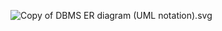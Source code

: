 ![Copy of DBMS ER diagram (UML notation).svg](../../../../Downloads/Copy%20of%20DBMS%20ER%20diagram%20%28UML%20notation%29.svg)